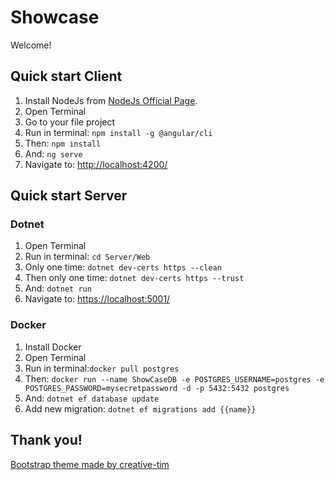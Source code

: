# Showcase

Welcome!

## Quick start Client

1. Install NodeJs from [NodeJs Official Page](https://nodejs.org/en).
2. Open Terminal
3. Go to your file project
4. Run in terminal: ```npm install -g @angular/cli```
5. Then: ```npm install```
6. And: ```ng serve```
7. Navigate to: [http://localhost:4200/](http://localhost:4200/)

## Quick start Server

### Dotnet

1. Open Terminal
2. Run in terminal: ```cd Server/Web```
3. Only one time: ```dotnet dev-certs https --clean```
4. Then only one time: ```dotnet dev-certs https --trust```
5. And: ```dotnet run```
6. Navigate to: [https://localhost:5001/](https://localhost:5001/)

### Docker

1. Install Docker
2. Open Terminal
3. Run in terminal:```docker pull postgres```
4. Then: ```docker run --name ShowCaseDB -e POSTGRES_USERNAME=postgres -e POSTGRES_PASSWORD=mysecretpassword -d -p 5432:5432 postgres```
5. And: ```dotnet ef database update```
6. Add new migration: ```dotnet ef migrations add {{name}}```

## Thank you!
[Bootstrap theme made by creative-tim](https://github.com/creativetimofficial/black-dashboard-angular "Theme's Github page")